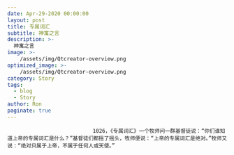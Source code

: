 ```yaml
---
date: Apr-29-2020 00:00:00
layout: post
title: 专属词汇
subtitle: 神寓之言
description: >-
  神寓之言
image: >-
    /assets/img/Qtcreator-overview.png
optimized_image: >-
    /assets/img/Qtcreator-overview.png
category: Story
tags:
  - blog
  - Story
author: Ron
paginate: true
---
```


							　　1026，《专属词汇》一个牧师问一群基督徒说：“你们谁知道上帝的专属词汇是什么？”基督徒们都摇了摇头，牧师便说：“上帝的专属词汇是绝对。”牧师又说：“绝对只属于上帝，不属于任何人或天使。”
							
							
						